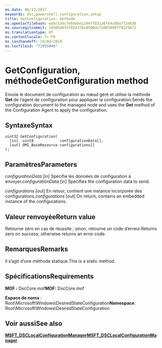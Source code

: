 ```yaml
---
ms.date: 06/12/2017
keywords: dsc,powershell,configuration,setup
title: GetConfiguration, méthode
ms.openlocfilehash: eabc536cfe69abe1144ff031a6f64c09a772e638
ms.sourcegitcommit: 18985d07ef024378c8590dc7a983099ff9225672
ms.translationtype: HT
ms.contentlocale: fr-FR
ms.lasthandoff: 10/04/2019
ms.locfileid: "71955046"
---
```

# <a name="getconfiguration-method"></a><span data-ttu-id="bff24-103">GetConfiguration, méthode</span><span class="sxs-lookup"><span data-stu-id="bff24-103">GetConfiguration method</span></span>

<span data-ttu-id="bff24-104">Envoie le document de configuration au nœud géré et utilise la méthode **Get** de l’agent de configuration pour appliquer la configuration.</span><span class="sxs-lookup"><span data-stu-id="bff24-104">Sends the configuration document to the managed node and uses the **Get** method of the Configuration Agent to apply the configuration.</span></span>

## <a name="syntax"></a><span data-ttu-id="bff24-105">Syntaxe</span><span class="sxs-lookup"><span data-stu-id="bff24-105">Syntax</span></span>

```mof
uint32 GetConfiguration(
  [in]  uint8            configurationData[],
  [out] OMI_BaseResource configurations[]
);
```

## <a name="parameters"></a><span data-ttu-id="bff24-106">Paramètres</span><span class="sxs-lookup"><span data-stu-id="bff24-106">Parameters</span></span>

<span data-ttu-id="bff24-107">*configurationData* \[in\] Spécifie les données de configuration à envoyer.</span><span class="sxs-lookup"><span data-stu-id="bff24-107">*configurationData* \[in\] Specifies the configuration data to send.</span></span>

<span data-ttu-id="bff24-108">*configurations* \[out\] En retour, contient une instance incorporée des configurations.</span><span class="sxs-lookup"><span data-stu-id="bff24-108">*configurations* \[out\] On return, contains an embedded instance of the configurations.</span></span>

## <a name="return-value"></a><span data-ttu-id="bff24-109">Valeur renvoyée</span><span class="sxs-lookup"><span data-stu-id="bff24-109">Return value</span></span>

<span data-ttu-id="bff24-110">Retourne zéro en cas de réussite ; sinon, retourne un code d’erreur.</span><span class="sxs-lookup"><span data-stu-id="bff24-110">Returns zero on success; otherwise returns an error code.</span></span>

## <a name="remarks"></a><span data-ttu-id="bff24-111">Remarques</span><span class="sxs-lookup"><span data-stu-id="bff24-111">Remarks</span></span>

<span data-ttu-id="bff24-112">Il s’agit d’une méthode statique.</span><span class="sxs-lookup"><span data-stu-id="bff24-112">This is a static method.</span></span>

## <a name="requirements"></a><span data-ttu-id="bff24-113">Spécifications</span><span class="sxs-lookup"><span data-stu-id="bff24-113">Requirements</span></span>

<span data-ttu-id="bff24-114">**MOF :** DscCore.mof</span><span class="sxs-lookup"><span data-stu-id="bff24-114">**MOF:** DscCore.mof</span></span>

<span data-ttu-id="bff24-115">**Espace de noms** : Root\Microsoft\Windows\DesiredStateConfiguration</span><span class="sxs-lookup"><span data-stu-id="bff24-115">**Namespace**: Root\Microsoft\Windows\DesiredStateConfiguration</span></span>

## <a name="see-also"></a><span data-ttu-id="bff24-116">Voir aussi</span><span class="sxs-lookup"><span data-stu-id="bff24-116">See also</span></span>

[<span data-ttu-id="bff24-117">**MSFT_DSCLocalConfigurationManager**</span><span class="sxs-lookup"><span data-stu-id="bff24-117">**MSFT_DSCLocalConfigurationManager**</span></span>](msft-dsclocalconfigurationmanager.md)
